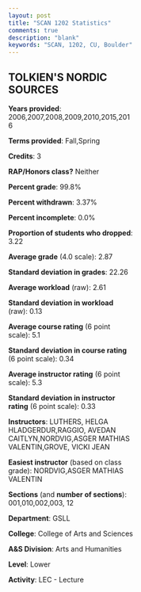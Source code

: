 ```yaml
---
layout: post
title: "SCAN 1202 Statistics"
comments: true
description: "blank"
keywords: "SCAN, 1202, CU, Boulder"
--- 
```

<head>
<script src="https://ajax.googleapis.com/ajax/libs/jquery/2.1.3/jquery.min.js"></script>
<script src="https://dl.dropboxusercontent.com/s/pc42nxpaw1ea4o9/highcharts.js?dl=0"></script>
<!-- <script src="../assets/js/highcharts.js"></script> -->
<style type="text/css">@font-face {
	font-family: "Bebas Neue";
	src: url(https://www.filehosting.org/file/details/544349/BebasNeue%20Regular.otf) format("opentype");
	}
	h1.Bebas { 
		font-family: "Bebas Neue", Verdana, Tahoma;
	}
</style>
</head>
<body>
	<div id="container" style="float: right; width: 45%; height: 88%; margin-left: 2.5%; margin-right: 2.5%;"></div>
	<script language="JavaScript">
		$(document).ready(function() {
		var chart = {type: 'column'};
		var title = {text: 'Grade Distribution'};
		var xAxis = {categories: ['A','B','C','D','F'],crosshair: true};
		var yAxis = {min: 0,title: {text: 'Percentage'}};
		var tooltip = {headerFormat: '<center><b><span style="font-size:20px">{point.key}</span></b></center>',
		               pointFormat: '<td style="padding:0"><b>{point.y:.1f}%</b></td>',
		               footerFormat: '</table>',shared: true,useHTML: true};
		var plotOptions = {column: {pointPadding: 0.0,borderWidth: 0}};  
		var credits = {enabled: false};var series= [{name: 'Percent',data: [24.79,45.76,22.96,3.49,3.0,]}];
		var json = {};
		json.chart = chart;
		json.title = title;
		json.tooltip = tooltip;
		json.xAxis = xAxis;
		json.yAxis = yAxis;  
		json.series = series;
		json.plotOptions = plotOptions;  
		json.credits = credits;
		$('#container').highcharts(json);
	});
	</script>
</body>
			   
## TOLKIEN'S NORDIC SOURCES

**Years provided**: 2006,2007,2008,2009,2010,2015,2016

**Terms provided**: Fall,Spring

**Credits**: 3

**RAP/Honors class?** Neither

**Percent grade**: 99.8%

**Percent withdrawn**: 3.37%

**Percent incomplete**: 0.0%

**Proportion of students who dropped**: 3.22

**Average grade** (4.0 scale): 2.87

**Standard deviation in grades**: 22.26

**Average workload** (raw): 2.61

**Standard deviation in workload** (raw): 0.13

**Average course rating** (6 point scale): 5.1

**Standard deviation in course rating** (6 point scale): 0.34

**Average instructor rating** (6 point scale): 5.3

**Standard deviation in instructor rating** (6 point scale): 0.33

**Instructors**: LUTHERS, HELGA HLADGERDUR,RAGGIO, AVEDAN CAITLYN,NORDVIG,ASGER MATHIAS VALENTIN,GROVE, VICKI JEAN

**Easiest instructor** (based on class grade): NORDVIG,ASGER MATHIAS VALENTIN

**Sections** (and **number of sections**): 001,010,002,003, 12

**Department**: GSLL

**College**: College of Arts and Sciences

**A&S Division**: Arts and Humanities

**Level**: Lower

**Activity**: LEC - Lecture